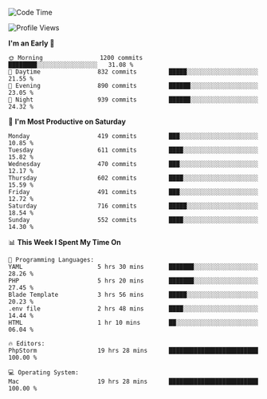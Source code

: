 <!--START_SECTION:waka-->
![Code Time](http://img.shields.io/badge/Code%20Time-2%2C723%20hrs%2058%20mins-blue)

![Profile Views](http://img.shields.io/badge/Profile%20Views-0-blue)

**I'm an Early 🐤** 

```text
🌞 Morning                1200 commits        ████████░░░░░░░░░░░░░░░░░   31.08 % 
🌆 Daytime                832 commits         █████░░░░░░░░░░░░░░░░░░░░   21.55 % 
🌃 Evening                890 commits         ██████░░░░░░░░░░░░░░░░░░░   23.05 % 
🌙 Night                  939 commits         ██████░░░░░░░░░░░░░░░░░░░   24.32 % 
```
📅 **I'm Most Productive on Saturday** 

```text
Monday                   419 commits         ███░░░░░░░░░░░░░░░░░░░░░░   10.85 % 
Tuesday                  611 commits         ████░░░░░░░░░░░░░░░░░░░░░   15.82 % 
Wednesday                470 commits         ███░░░░░░░░░░░░░░░░░░░░░░   12.17 % 
Thursday                 602 commits         ████░░░░░░░░░░░░░░░░░░░░░   15.59 % 
Friday                   491 commits         ███░░░░░░░░░░░░░░░░░░░░░░   12.72 % 
Saturday                 716 commits         █████░░░░░░░░░░░░░░░░░░░░   18.54 % 
Sunday                   552 commits         ████░░░░░░░░░░░░░░░░░░░░░   14.30 % 
```


📊 **This Week I Spent My Time On** 

```text
💬 Programming Languages: 
YAML                     5 hrs 30 mins       ███████░░░░░░░░░░░░░░░░░░   28.26 % 
PHP                      5 hrs 20 mins       ███████░░░░░░░░░░░░░░░░░░   27.45 % 
Blade Template           3 hrs 56 mins       █████░░░░░░░░░░░░░░░░░░░░   20.23 % 
.env file                2 hrs 48 mins       ████░░░░░░░░░░░░░░░░░░░░░   14.44 % 
HTML                     1 hr 10 mins        ██░░░░░░░░░░░░░░░░░░░░░░░   06.04 % 

🔥 Editors: 
PhpStorm                 19 hrs 28 mins      █████████████████████████   100.00 % 

💻 Operating System: 
Mac                      19 hrs 28 mins      █████████████████████████   100.00 % 
```


<!--END_SECTION:waka-->
